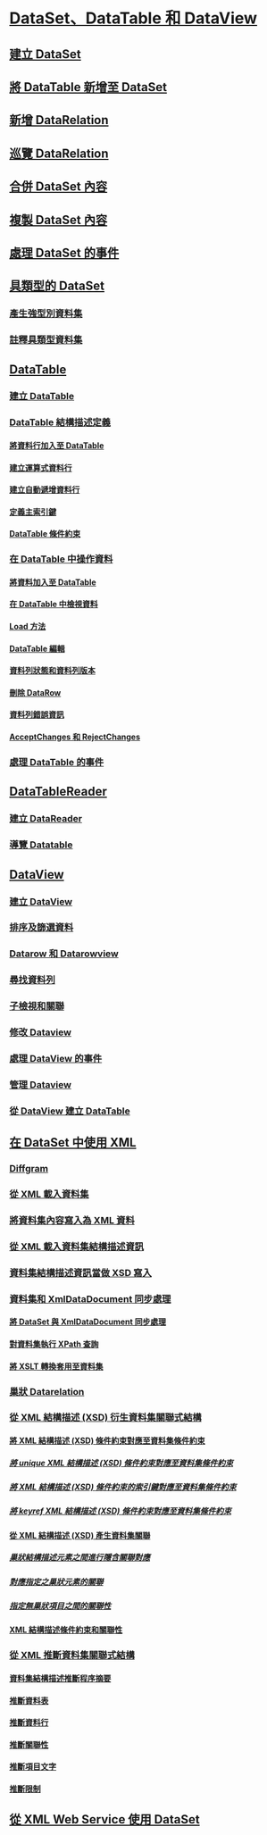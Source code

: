 # [DataSet、DataTable 和 DataView](index.md)
## [建立 DataSet](creating-a-dataset.md)
## [將 DataTable 新增至 DataSet](adding-a-datatable-to-a-dataset.md)
## [新增 DataRelation](adding-datarelations.md)
## [巡覽 DataRelation](navigating-datarelations.md)
## [合併 DataSet 內容](merging-dataset-contents.md)
## [複製 DataSet 內容](copying-dataset-contents.md)
## [處理 DataSet 的事件](handling-dataset-events.md)
## [具類型的 DataSet](typed-datasets.md)
### [產生強型別資料集](generating-strongly-typed-datasets.md)
### [註釋具類型資料集](annotating-typed-datasets.md)
## [DataTable](datatables.md)
### [建立 DataTable](creating-a-datatable.md)
### [DataTable 結構描述定義](datatable-schema-definition.md)
#### [將資料行加入至 DataTable](adding-columns-to-a-datatable.md)
#### [建立運算式資料行](creating-expression-columns.md)
#### [建立自動遞增資料行](creating-autoincrement-columns.md)
#### [定義主索引鍵](defining-primary-keys.md)
#### [DataTable 條件約束](datatable-constraints.md)
### [在 DataTable 中操作資料](manipulating-data-in-a-datatable.md)
#### [將資料加入至 DataTable](adding-data-to-a-datatable.md)
#### [在 DataTable 中檢視資料](viewing-data-in-a-datatable.md)
#### [Load 方法](the-load-method.md)
#### [DataTable 編輯](datatable-edits.md)
#### [資料列狀態和資料列版本](row-states-and-row-versions.md)
#### [刪除 DataRow](datarow-deletion.md)
#### [資料列錯誤資訊](row-error-information.md)
#### [AcceptChanges 和 RejectChanges](acceptchanges-and-rejectchanges.md)
### [處理 DataTable 的事件](handling-datatable-events.md)
## [DataTableReader](datatablereaders.md)
### [建立 DataReader](creating-a-datareader.md)
### [導覽 Datatable](navigating-datatables.md)
## [DataView](dataviews.md)
### [建立 DataView](creating-a-dataview.md)
### [排序及篩選資料](sorting-and-filtering-data.md)
### [Datarow 和 Datarowview](datarows-and-datarowviews.md)
### [尋找資料列](finding-rows.md)
### [子檢視和關聯](childviews-and-relations.md)
### [修改 Dataview](modifying-dataviews.md)
### [處理 DataView 的事件](handling-dataview-events.md)
### [管理 Dataview](managing-dataviews.md)
### [從 DataView 建立 DataTable](creating-a-datatable-from-a-dataview.md)
## [在 DataSet 中使用 XML](using-xml-in-a-dataset.md)
### [Diffgram](diffgrams.md)
### [從 XML 載入資料集](loading-a-dataset-from-xml.md)
### [將資料集內容寫入為 XML 資料](writing-dataset-contents-as-xml-data.md)
### [從 XML 載入資料集結構描述資訊](loading-dataset-schema-information-from-xml.md)
### [資料集結構描述資訊當做 XSD 寫入](writing-dataset-schema-information-as-xsd.md)
### [資料集和 XmlDataDocument 同步處理](dataset-and-xmldatadocument-synchronization.md)
#### [將 DataSet 與 XmlDataDocument 同步處理](synchronizing-a-dataset-with-an-xmldatadocument.md)
#### [對資料集執行 XPath 查詢](performing-an-xpath-query-on-a-dataset.md)
#### [將 XSLT 轉換套用至資料集](applying-an-xslt-transform-to-a-dataset.md)
### [巢狀 Datarelation](nesting-datarelations.md)
### [從 XML 結構描述 (XSD) 衍生資料集關聯式結構](deriving-dataset-relational-structure-from-xml-schema-xsd.md)
#### [將 XML 結構描述 (XSD) 條件約束對應至資料集條件約束](mapping-xml-schema-xsd-constraints-to-dataset-constraints.md)
##### [將 unique XML 結構描述 (XSD) 條件約束對應至資料集條件約束](map-unique-xml-schema-xsd-constraints-to-dataset-constraints.md)
##### [將 XML 結構描述 (XSD) 條件約束的索引鍵對應至資料集條件約束](map-key-xml-schema-xsd-constraints-to-dataset-constraints.md)
##### [將 keyref XML 結構描述 (XSD) 條件約束對應至資料集條件約束](map-keyref-xml-schema-xsd-constraints-to-dataset-constraints.md)
#### [從 XML 結構描述 (XSD) 產生資料集關聯](generating-dataset-relations-from-xml-schema-xsd.md)
##### [巢狀結構描述元素之間進行隱含關聯對應](map-implicit-relations-between-nested-schema-elements.md)
##### [對應指定之巢狀元素的關聯](map-relations-specified-for-nested-elements.md)
##### [指定無巢狀項目之間的關聯性](specify-relations-between-elements-with-no-nesting.md)
#### [XML 結構描述條件約束和關聯性](xml-schema-constraints-and-relationships.md)
### [從 XML 推斷資料集關聯式結構](inferring-dataset-relational-structure-from-xml.md)
#### [資料集結構描述推斷程序摘要](summary-of-the-dataset-schema-inference-process.md)
#### [推斷資料表](inferring-tables.md)
#### [推斷資料行](inferring-columns.md)
#### [推斷關聯性](inferring-relationships.md)
#### [推斷項目文字](inferring-element-text.md)
#### [推斷限制](inference-limitations.md)
## [從 XML Web Service 使用 DataSet](consuming-a-dataset-from-an-xml-web-service.md)
